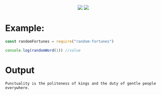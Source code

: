 <p align="center">
   <img src="https://img.shields.io/npm/dt/random-fortunes?style=for-the-badge">
   <img src="https://img.shields.io/npm/v/random-fortunes?style=for-the-badge">

</p>   

# Example: 
```js
const randomFortunes = require("random-fortunes")

console.log(randomWord(1)) //value

```

# Output
```
Punctuality is the politeness of kings and the duty of gentle people everywhere.
```